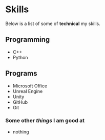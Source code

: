 # Skills
Below is a list of some of **technical** my skills.

## Programming
- C++
- Python

## Programs
- Microsoft Office
- Unreal Engine
- Unity
- GitHub
- Git

### Some other *things* I am good at
- nothing

